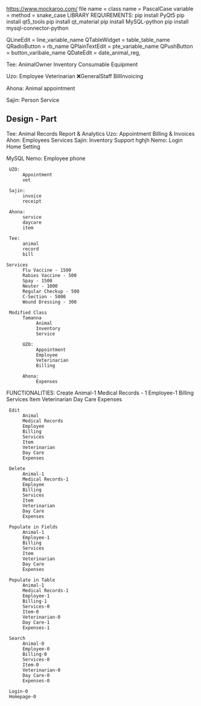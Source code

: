 <https://www.mockaroo.com/>
file name = class name =  PascalCase
variable = method = snake_case
LIBRARY REQUIREMENTS:
pip install PyQt5
pip install qt5_tools
pip install qt_material
pip install MySQL-python
pip install mysql-connector-python

QLineEdit = line_variable_name
QTableWidget = table_table_name
QRadioButton = rb_name
QPlainTextEdit = pte_variable_name
QPushButton = button_varibale_name
QDateEdit = date_animal_reg,

Tee:
   AnimalOwner
   Inventory
   Consumable
   Equipment

Uzo:
    Employee
    Veterinarian
    ❌GeneralStaff
    BillInvoicing

Ahona:
     Animal
     appointment

Sajin:
     Person
     Service

Design - Part
---------------

Tee:
     Animal Records
     Report & Analytics
Uzo:
     Appointment
     Billing & Invoices
Ahon:
     Employees
     Services
Sajin:
     Inventory
     Support
     hghjh
Nemo:
     Login
     Home
     Setting

MySQL
     Nemo:
          Employee
          phone

     UZO: 
          Appointment
          vet

     Sajin: 
          invoice
          receipt

     Ahona: 
          service
          daycare
          item

     Tee: 
          animal
          record
          bill

    Services
          Flu Vaccine - 1500
          Rabies Vaccine - 500
          Spay - 1500
          Neuter - 1000
          Regular Checkup - 500
          C-Section - 5000
          Wound Dressing - 300

     Modified Class
          Tamanna
               Animal
               Inventory
               Service

          UZO:
               Appointment
               Employee
               Veterinarian
               Billing
               
          Ahona:
               Expenses


FUNCTIONALITIES:
     Create
          Animal-1
          Medical Records - 1
          Employee-1
          Billing
          Services
          Item
          Veterinarian 
          Day Care
          Expenses

     Edit
          Animal
          Medical Records
          Employee
          Billing
          Services
          Item
          Veterinarian 
          Day Care
          Expenses

     Delete
          Animal-1
          Medical Records-1
          Employee
          Billing
          Services
          Item
          Veterinarian 
          Day Care
          Expenses

     Populate in Fields
          Animal-1
          Employee-1
          Billing
          Services
          Item
          Veterinarian 
          Day Care
          Expenses

     Populate in Table
          Animal-1
          Medical Records-1
          Employee-1
          Billing-1
          Services-0
          Item-0
          Veterinarian-0 
          Day Care-1
          Expenses-1

     Search
          Animal-0
          Employee-0
          Billing-0
          Services-0
          Item-0
          Veterinarian-0
          Day Care-0
          Expenses-0

     Login-0
     Homepage-0